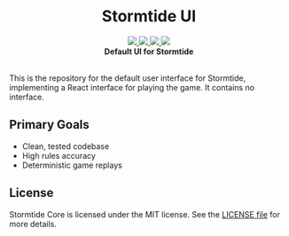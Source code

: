 <h1 align="center">Stormtide UI</h1>
<div align="center">
	<a href="https://travis-ci.org/StormtideGame/stormtide-ui">
		<img src="https://img.shields.io/travis/StormtideGame/stormtide-ui.svg" />
	</a>
	<a href="https://coveralls.io/github/StormtideGame/stormtide-ui">
		<img src="https://img.shields.io/coveralls/StormtideGame/stormtide-ui.svg" />
	</a>
	<a href="https://www.npmjs.com/package/stormtide-ui">
		<img src="https://img.shields.io/npm/v/stormtide-ui.svg" />
	</a>
	<a href="https://gitter.im/StormtideGame/Lobby">
		<img src="https://img.shields.io/gitter/room/stormtidegame/stormtide-ui.svg" />
	</a>
</div>

<div align="center">
	<strong>Default UI for Stormtide</strong>
</div>

<div>&nbsp;</div>

This is the repository for the default user interface for Stormtide, implementing a React interface for playing the game. It contains no interface.

## Primary Goals
- Clean, tested codebase
- High rules accuracy
- Deterministic game replays

## License
Stormtide Core is licensed under the MIT license. See the [LICENSE file](LICENSE.md) for more details.